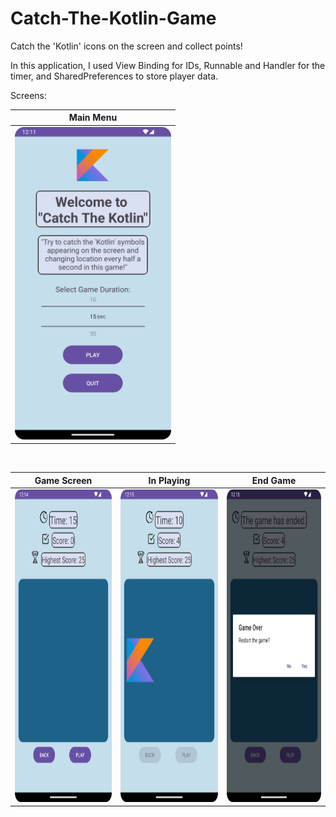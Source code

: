 # Catch-The-Kotlin-Game
Catch the 'Kotlin' icons on the screen and collect points!

In this application, I used View Binding for IDs, Runnable and Handler for the timer, and SharedPreferences to store player data. <br>

Screens: <br>

| Main Menu |
| ------ |
|<img src="https://github.com/emirsansar/images/blob/main/cathethekotlin/mainMenu.png" width="250" height="500"/>|

</br>

| Game Screen | In Playing | End Game |
| ---- | ------ | --- |
<img src="https://github.com/emirsansar/images/blob/main/cathethekotlin/playMenu.png" width="250" height="500"/>|<img src="https://github.com/emirsansar/images/blob/main/cathethekotlin/inPlaying.png" width="250" height="500"/>|<img src="https://github.com/emirsansar/images/blob/main/cathethekotlin/endGame.png" width="250" height="500"/>
